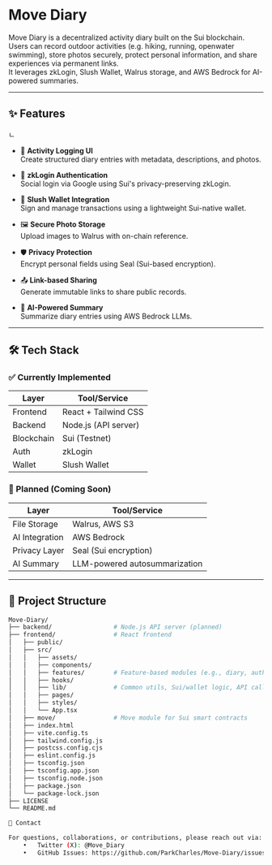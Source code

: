# Move Diary

Move Diary is a decentralized activity diary built on the Sui blockchain.  
Users can record outdoor activities (e.g. hiking, running, openwater swimming), store photos securely, protect personal information, and share experiences via permanent links.  
It leverages zkLogin, Slush Wallet, Walrus storage, and AWS Bedrock for AI-powered summaries.

---

## ✨ Features
ㄴ
- 📝 **Activity Logging UI**  
  Create structured diary entries with metadata, descriptions, and photos.

- 🔐 **zkLogin Authentication**  
  Social login via Google using Sui's privacy-preserving zkLogin.

- 🔗 **Slush Wallet Integration**  
  Sign and manage transactions using a lightweight Sui-native wallet.

- 🖼️ **Secure Photo Storage**  
  Upload images to Walrus with on-chain reference.

- 🛡️ **Privacy Protection**  
  Encrypt personal fields using Seal (Sui-based encryption).

- 📤 **Link-based Sharing**  
  Generate immutable links to share public records.

- 🤖 **AI-Powered Summary**  
  Summarize diary entries using AWS Bedrock LLMs.

---

## 🛠️ Tech Stack

### ✅ Currently Implemented

| Layer      | Tool/Service         |
|------------|----------------------|
| Frontend   | React + Tailwind CSS |
| Backend    | Node.js (API server) |
| Blockchain | Sui (Testnet)        |
| Auth       | zkLogin              |
| Wallet     | Slush Wallet         |

### 🧩 Planned (Coming Soon)

| Layer             | Tool/Service            |
|-------------------|-------------------------|
| File Storage      | Walrus, AWS S3          |
| AI Integration    | AWS Bedrock             |
| Privacy Layer     | Seal (Sui encryption)   |
| AI Summary        | LLM-powered autosummarization |

---

## 📁 Project Structure

```bash
Move-Diary/
├── backend/                 # Node.js API server (planned)
├── frontend/                # React frontend
│   ├── public/
│   ├── src/
│   │   ├── assets/
│   │   ├── components/
│   │   ├── features/        # Feature-based modules (e.g., diary, auth)
│   │   ├── hooks/
│   │   ├── lib/             # Common utils, Sui/wallet logic, API calls
│   │   ├── pages/
│   │   ├── styles/
│   │   └── App.tsx
│   ├── move/                # Move module for Sui smart contracts
│   ├── index.html
│   ├── vite.config.ts
│   ├── tailwind.config.js
│   ├── postcss.config.cjs
│   ├── eslint.config.js
│   ├── tsconfig.json
│   ├── tsconfig.app.json
│   ├── tsconfig.node.json
│   ├── package.json
│   └── package-lock.json
├── LICENSE
└── README.md

💬 Contact

For questions, collaborations, or contributions, please reach out via:
	•	Twitter (X): @Move_Diary
	•	GitHub Issues: https://github.com/ParkCharles/Move-Diary/issues
